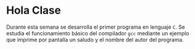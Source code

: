 # Hola Clase

Durante esta semana se desarrolla el primer programa en lenguaje `C`. Se 
estudia el funcionamiento básico del compilador `gcc` mediante un ejemplo que
imprime por pantalla un saludo y el nombre del autor del programa.